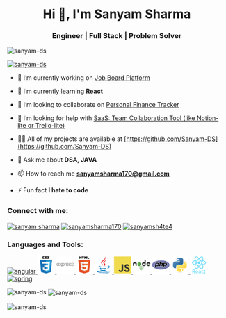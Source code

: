 <h1 align="center">Hi 👋, I'm Sanyam Sharma</h1>
<h3 align="center">Engineer | Full Stack | Problem Solver</h3>

<p align="left"> <img src="https://komarev.com/ghpvc/?username=sanyam-ds&label=Profile%20views&color=0e75b6&style=flat" alt="sanyam-ds" /> </p>

<p align="left"> <a href="https://github.com/ryo-ma/github-profile-trophy"><img src="https://github-profile-trophy.vercel.app/?username=sanyam-ds" alt="sanyam-ds" /></a> </p>

- 🔭 I’m currently working on [Job Board Platform](https://github.com/Sanyam-DS/job-board-platform.git)

- 🌱 I’m currently learning **React**

- 👯 I’m looking to collaborate on [Personal Finance Tracker](https://github.com/Sanyam-DS/finance-tracker.git)

- 🤝 I’m looking for help with [SaaS: Team Collaboration Tool (like Notion-lite or Trello-lite)](https://github.com/Sanyam-DS/team-collab-saas.git)

- 👨‍💻 All of my projects are available at [https://github.com/Sanyam-DS](https://github.com/Sanyam-DS)

- 💬 Ask me about **DSA, JAVA**

- 📫 How to reach me **sanyamsharma170@gmail.com**

- ⚡ Fun fact **I hate to code**

<h3 align="left">Connect with me:</h3>
<p align="left">
<a href="https://linkedin.com/in/sanyam sharma" target="blank"><img align="center" src="https://raw.githubusercontent.com/rahuldkjain/github-profile-readme-generator/master/src/images/icons/Social/linked-in-alt.svg" alt="sanyam sharma" height="30" width="40" /></a>
<a href="https://instagram.com/sanyamsharma170" target="blank"><img align="center" src="https://raw.githubusercontent.com/rahuldkjain/github-profile-readme-generator/master/src/images/icons/Social/instagram.svg" alt="sanyamsharma170" height="30" width="40" /></a>
<a href="https://auth.geeksforgeeks.org/user/sanyamsh4te4" target="blank"><img align="center" src="https://raw.githubusercontent.com/rahuldkjain/github-profile-readme-generator/master/src/images/icons/Social/geeks-for-geeks.svg" alt="sanyamsh4te4" height="30" width="40" /></a>
</p>

<h3 align="left">Languages and Tools:</h3>
<p align="left"> <a href="https://angular.io" target="_blank" rel="noreferrer"> <img src="https://angular.io/assets/images/logos/angular/angular.svg" alt="angular" width="40" height="40"/> </a> <a href="https://www.w3schools.com/css/" target="_blank" rel="noreferrer"> <img src="https://raw.githubusercontent.com/devicons/devicon/master/icons/css3/css3-original-wordmark.svg" alt="css3" width="40" height="40"/> </a> <a href="https://expressjs.com" target="_blank" rel="noreferrer"> <img src="https://raw.githubusercontent.com/devicons/devicon/master/icons/express/express-original-wordmark.svg" alt="express" width="40" height="40"/> </a> <a href="https://www.w3.org/html/" target="_blank" rel="noreferrer"> <img src="https://raw.githubusercontent.com/devicons/devicon/master/icons/html5/html5-original-wordmark.svg" alt="html5" width="40" height="40"/> </a> <a href="https://www.java.com" target="_blank" rel="noreferrer"> <img src="https://raw.githubusercontent.com/devicons/devicon/master/icons/java/java-original.svg" alt="java" width="40" height="40"/> </a> <a href="https://developer.mozilla.org/en-US/docs/Web/JavaScript" target="_blank" rel="noreferrer"> <img src="https://raw.githubusercontent.com/devicons/devicon/master/icons/javascript/javascript-original.svg" alt="javascript" width="40" height="40"/> </a> <a href="https://nodejs.org" target="_blank" rel="noreferrer"> <img src="https://raw.githubusercontent.com/devicons/devicon/master/icons/nodejs/nodejs-original-wordmark.svg" alt="nodejs" width="40" height="40"/> </a> <a href="https://www.php.net" target="_blank" rel="noreferrer"> <img src="https://raw.githubusercontent.com/devicons/devicon/master/icons/php/php-original.svg" alt="php" width="40" height="40"/> </a> <a href="https://www.python.org" target="_blank" rel="noreferrer"> <img src="https://raw.githubusercontent.com/devicons/devicon/master/icons/python/python-original.svg" alt="python" width="40" height="40"/> </a> <a href="https://reactjs.org/" target="_blank" rel="noreferrer"> <img src="https://raw.githubusercontent.com/devicons/devicon/master/icons/react/react-original-wordmark.svg" alt="react" width="40" height="40"/> </a> <a href="https://spring.io/" target="_blank" rel="noreferrer"> <img src="https://www.vectorlogo.zone/logos/springio/springio-icon.svg" alt="spring" width="40" height="40"/> </a> </p>

<p><img align="left" src="https://github-readme-stats.vercel.app/api/top-langs?username=sanyam-ds&show_icons=true&locale=en&layout=compact" alt="sanyam-ds" /></p>

<p>&nbsp;<img align="center" src="https://github-readme-stats.vercel.app/api?username=sanyam-ds&show_icons=true&locale=en" alt="sanyam-ds" /></p>

<p><img align="center" src="https://github-readme-streak-stats.herokuapp.com/?user=sanyam-ds&" alt="sanyam-ds" /></p>
